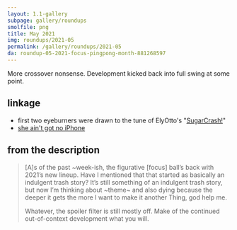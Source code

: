 ```yaml
---
layout: 1.1-gallery
subpage: gallery/roundups
smolfile: png
title: May 2021
img: roundups/2021-05
permalink: /gallery/roundups/2021-05
da: roundup-05-2021-focus-pingpong-month-881268597
---
```

More crossover nonsense. Development kicked back into full swing at some point.

## linkage
- first two eyeburners were drawn to the tune of ElyOtto's "<a href="https://www.youtube.com/watch?v=BfV4ZDgumTQ" class="ext">SugarCrash!</a>"
- <a href="https://knowyourmeme.com/memes/i-got-no-iphone" class="ext">she ain't got no iPhone</a>

## from the description
> [A]s of the past ~week-ish, the figurative [focus] ball’s back with 2021’s new lineup. Have I mentioned that that started as basically an indulgent trash story? It’s still something of an indulgent trash story, but now I’m thinking about ~theme~ and also dying because the deeper it gets the more I want to make it another Thing, god help me.
>
> Whatever, the spoiler filter is still mostly off. Make of the continued out-of-context development what you will.
